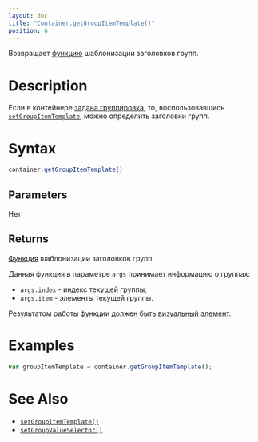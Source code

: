 ```yaml
---
layout: doc
title: "Container.getGroupItemTemplate()"
position: 6
---
```


Возвращает [функцию](../../../Script/) шаблонизации заголовков групп. 

# Description
Если в контейнере [задана группировка](../Container.setGroupValueSelector/), то, 
воспользовавшись [`setGroupItemTemplate`](../Container.setGroupItemTemplate/), можно определить заголовки групп.

# Syntax

```js
container.getGroupItemTemplate()
```

## Parameters

Нет

## Returns

[Функция](../../../Script/) шаблонизации заголовков групп.  

Данная функция в параметре `args` принимает информацию о группах:

* `args.index` - индекс текущей группы,
* `args.item` - элементы текущей группы.

Результатом работы функции должен быть [визуальный элемент](../../Element/).

# Examples

```js
var groupItemTemplate = container.getGroupItemTemplate();
```

# See Also

* [`setGroupItemTemplate()`](../Container.setGroupItemTemplate/)
* [`setGroupValueSelector()`](../Container.setGroupValueSelector/)
